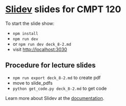 # [Slidev](https://github.com/slidevjs/slidev) slides for CMPT 120

To start the slide show:

- `npm install`
- `npm run dev`
- or `npm run dev deck_8-2.md`
- visit <http://localhost:3030>

## Procedure for lecture slides
- `npm run export deck_8-2.md` to create pdf
- move to slide_pdfs
- `python get_code.py deck_8-2.md` to get code


Learn more about Slidev at the [documentation](https://sli.dev/).
